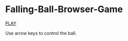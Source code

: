 # Falling-Ball-Browser-Game

<a href="https://jcoombs224.github.io/Falling-Ball-Browser-Game/">PLAY</a>

<nl></nl>
Use arrow keys to control the ball.
